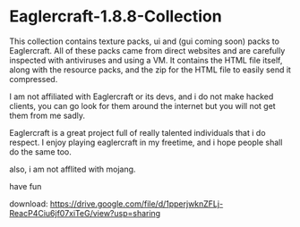 # Eaglercraft-1.8.8-Collection
This collection contains texture packs, ui and (gui coming soon) packs to Eaglercraft. All of these packs came from direct websites and are carefully inspected with antiviruses and using a VM. It contains the HTML file itself, along with the resource packs, and the zip for the HTML file to easily send it compressed.

I am not affiliated with Eaglercraft or its devs, and i do not make hacked clients, you can go look for them around the internet but you will not get them from me sadly.

Eaglercraft is a great project full of really talented individuals that i do respect. I enjoy playing eaglercraft in my freetime, and i hope people shall do the same too.

also, i am not afflited with mojang.

have fun

download: https://drive.google.com/file/d/1pperjwknZFLj-ReacP4Ciu6jf07xiTeG/view?usp=sharing
